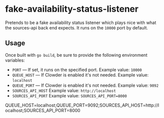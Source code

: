 # fake-availability-status-listener
Pretends to be a fake availability status listener which plays nice with what the sources-api back end expects. It runs
on the `10000` port by default.

## Usage

Once built with `go build`, be sure to provide the following environment variables:

* `PORT` — If set, it runs on the specified port. Example value: `10000`
* `QUEUE_HOST` — If Clowder is enabled it's not needed. Example value: `localhost`
* `QUEUE_PORT` — If Clowder is enabled it's not needed. Example value: `9092`
* `SOURCES_API_HOST` Example value: `http://localhost`
* `SOURCES_API_PORT` Example value: `SOURCES_API_PORT=8000`

QUEUE_HOST=localhost;QUEUE_PORT=9092;SOURCES_API_HOST=http://localhost;SOURCES_API_PORT=8000